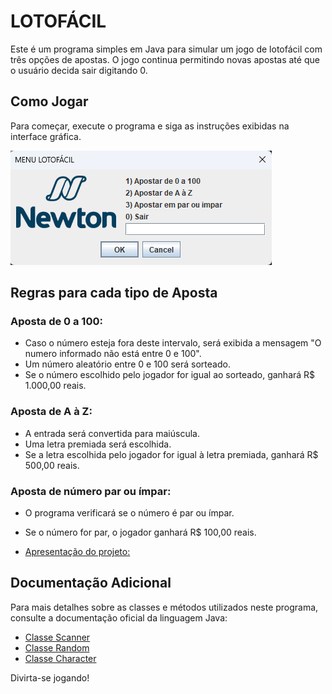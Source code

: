 # LOTOFÁCIL

Este é um programa simples em Java para simular um jogo de lotofácil com três opções de apostas. O jogo continua permitindo novas apostas até que o usuário decida sair digitando 0.

## Como Jogar

Para começar, execute o programa e siga as instruções exibidas na interface gráfica.

![Exemplo do menu](https://github.com/k4neca/LotofacilGUI/blob/main/exemplo.png)

## Regras para cada tipo de Aposta

### Aposta de 0 a 100:
- Caso o número esteja fora deste intervalo, será exibida a mensagem "O numero informado não está entre 0 e 100".
- Um número aleatório entre 0 e 100 será sorteado.
- Se o número escolhido pelo jogador for igual ao sorteado, ganhará R$ 1.000,00 reais.

### Aposta de A à Z:
- A entrada será convertida para maiúscula.
- Uma letra premiada será escolhida.
- Se a letra escolhida pelo jogador for igual à letra premiada, ganhará R$ 500,00 reais.

### Aposta de número par ou ímpar:
- O programa verificará se o número é par ou ímpar.
- Se o número for par, o jogador ganhará R$ 100,00 reais.

- [Apresentação do projeto: ](https://youtu.be/CdposThtyR0)

## Documentação Adicional

Para mais detalhes sobre as classes e métodos utilizados neste programa, consulte a documentação oficial da linguagem Java:

- [Classe Scanner](https://docs.oracle.com/javase/8/docs/api/java/util/Scanner.html)
- [Classe Random](https://docs.oracle.com/javase/8/docs/api/java/util/Random.html)
- [Classe Character](https://docs.oracle.com/javase/8/docs/api/java/lang/Character.html)

Divirta-se jogando!
